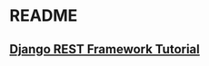 # README



## [Django REST Framework Tutorial](https://tests4geeks.com/django-rest-framework-tutorial/)





